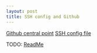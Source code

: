 ```yaml
---
layout: post
title: SSH config and Github
---
```


[Github central point](https://help.github.com/articles/generating-an-ssh-key/)
[SSH config file](http://nerderati.com/2011/03/17/simplify-your-life-with-an-ssh-config-file/)

TODO: [ReadMe](https://blog.g3rt.nl/upgrade-your-ssh-keys.html)
